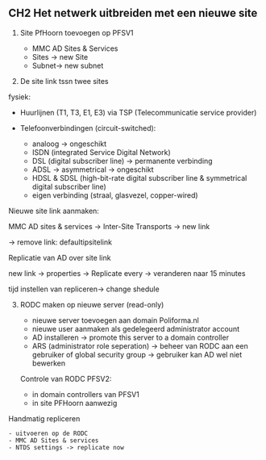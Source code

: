## CH2 Het netwerk uitbreiden met een nieuwe site

1. Site PfHoorn toevoegen op PFSV1

    - MMC AD Sites & Services
    - Sites -> new Site
    - Subnet-> new subnet

2. De site link tssn twee sites

fysiek:

- Huurlijnen (T1, T3, E1, E3) via TSP (Telecommunicatie service provider)
- Telefoonverbindingen (circuit-switched):

    - analoog -> ongeschikt
    - ISDN (integrated Service Digital Network)
    - DSL (digital subscriber line) -> permanente verbinding
    - ADSL -> asymmetrical -> ongeschikt
    - HDSL & SDSL (high-bit-rate digital subscriber line & symmetrical digital subscriber line)
    - eigen verbinding (straal, glasvezel, copper-wired)

Nieuwe site link aanmaken:

MMC AD sites & services -> Inter-Site Transports -> new link

-> remove link: defaultipsitelink

Replicatie van AD over site link

new link -> properties -> Replicate every -> veranderen naar 15 minutes

tijd instellen van repliceren-> change shedule

3. RODC maken op nieuwe server (read-only)

    - nieuwe server toevoegen aan domain Poliforma.nl
    - nieuwe user aanmaken als gedelegeerd administrator account
    - AD installeren -> promote this server to a domain controller
    - ARS (administrator role seperation) -> beheer van RODC aan een gebruiker of  global security group 
    -> gebruiker kan AD wel niet bewerken
    
    Controle van RODC PFSV2:

    - in domain controllers van PFSV1 
    - in site PFHoorn aanwezig
   
Handmatig repliceren

    - uitvoeren op de RODC
    - MMC AD Sites & services
    - NTDS settings -> replicate now